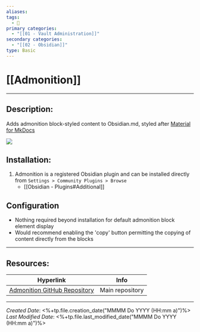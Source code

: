 ```yaml
---
aliases: 
tags:
  - 📝
primary categories:
  - "[[01 - Vault Administration]]"
secondary categories:
  - "[[02 - Obsidian]]"
type: Basic
---
```

# [[Admonition]]  
***

## Description:

Adds admonition block-styled content to Obsidian.md, styled after [Material for MkDocs](https://squidfunk.github.io/mkdocs-material/reference/admonitions/)

![](https://raw.githubusercontent.com/javalent/admonitions/master/publish/gifs/all.gif)

## Installation:

1. Admonition is a registered Obsidian plugin and can be installed directly from `Settings > Community Plugins > Browse`
	* [[Obsidian - Plugins#Additional]]

## Configuration

* Nothing required beyond installation for default admonition block element display
* Would recommend enabling the 'copy' button permitting the copying of content directly from the blocks

___

## Resources:

| Hyperlink                                                                           | Info            |
| ----------------------------------------------------------------------------------- | --------------- |
| [Admonition GitHub Repository](https://github.com/valentine195/obsidian-admonition) | Main repository |

***

*Created Date*: <%+tp.file.creation_date("MMMM Do YYYY (HH:mm a)")%>  
*Last Modified Date*: <%+tp.file.last_modified_date("MMMM Do YYYY (HH:mm a)")%>
